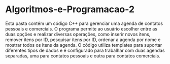 # Algoritmos-e-Programacao-2
 Esta pasta contém um código C++ para gerenciar uma agenda de contatos pessoais e comerciais. O programa permite ao usuário escolher entre as duas opções e realizar diversas operações, como inserir novos itens, remover itens por ID, pesquisar itens por ID, ordenar a agenda por nome e mostrar todos os itens da agenda. O código utiliza templates para suportar diferentes tipos de dados e é configurado para trabalhar com duas agendas separadas, uma para contatos pessoais e outra para contatos comerciais.